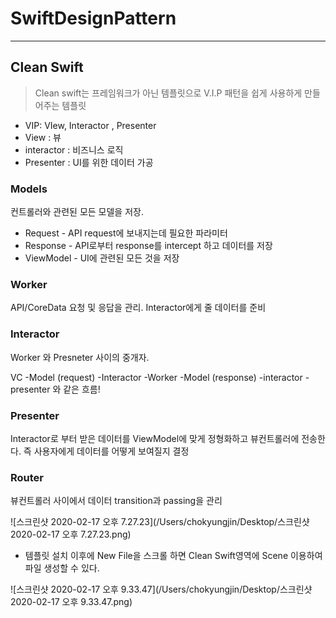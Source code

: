 # SwiftDesignPattern

---

## Clean Swift

> Clean swift는 프레임워크가 아닌 템플릿으로 V.I.P 패턴을 쉽게 사용하게 만들어주는 템플릿

* VIP: VIew, Interactor , Presenter
* View : 뷰
* interactor : 비즈니스 로직
* Presenter : UI를 위한 데이터 가공

### Models 

컨트롤러와 관련된 모든 모델을 저장.

* Request - API request에 보내지는데 필요한 파라미터
* Response - API로부터 response를 intercept 하고 데이터를 저장
* ViewModel - UI에 관련된 모든 것을 저장

### Worker  

API/CoreData 요청 및 응답을 관리. Interactor에게 줄 데이터를 준비

### Interactor 

Worker 와 Presneter 사이의 중개자.

VC -Model (request) -Interactor -Worker -Model (response) -interactor -presenter 와 같은 흐름!

### Presenter 

Interactor로 부터 받은 데이터를 ViewModel에 맞게 정형화하고 뷰컨트롤러에 전송한다. 즉 사용자에게 데이터를 어떻게 보여질지 결정

### Router 

뷰컨트롤러 사이에서 데이터 transition과 passing을 관리

![스크린샷 2020-02-17 오후 7.27.23](/Users/chokyungjin/Desktop/스크린샷 2020-02-17 오후 7.27.23.png)

* 템플릿 설치 이후에 New File을 스크롤 하면 Clean Swift영역에 Scene 이용하여 파일 생성할 수 있다.

![스크린샷 2020-02-17 오후 9.33.47](/Users/chokyungjin/Desktop/스크린샷 2020-02-17 오후 9.33.47.png)

